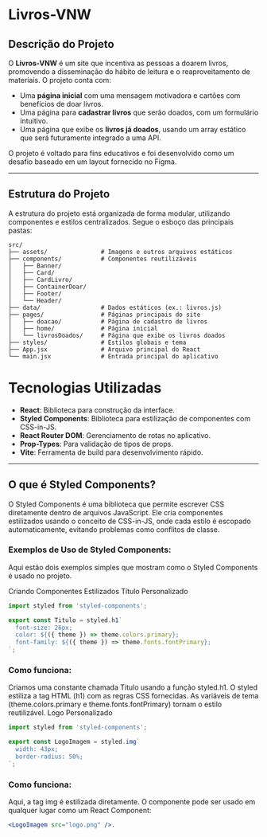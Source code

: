 # Livros-VNW

## Descrição do Projeto
O **Livros-VNW** é um site que incentiva as pessoas a doarem livros, promovendo a disseminação do hábito de leitura e o reaproveitamento de materiais. O projeto conta com:

- Uma **página inicial** com uma mensagem motivadora e cartões com benefícios de doar livros.
- Uma página para **cadastrar livros** que serão doados, com um formulário intuitivo.
- Uma página que exibe os **livros já doados**, usando um array estático que será futuramente integrado a uma API.

O projeto é voltado para fins educativos e foi desenvolvido como um desafio baseado em um layout fornecido no Figma.

---

## Estrutura do Projeto

A estrutura do projeto está organizada de forma modular, utilizando componentes e estilos centralizados. Segue o esboço das principais pastas:

```plaintext
src/
├── assets/               # Imagens e outros arquivos estáticos
├── components/           # Componentes reutilizáveis
│   ├── Banner/
│   ├── Card/
│   ├── CardLivro/
│   ├── ContainerDoar/
│   ├── Footer/
│   └── Header/
├── data/                 # Dados estáticos (ex.: livros.js)
├── pages/                # Páginas principais do site
│   ├── doacao/           # Página de cadastro de livros
│   ├── home/             # Página inicial
│   └── livrosDoados/     # Página que exibe os livros doados
├── styles/               # Estilos globais e tema
├── App.jsx               # Arquivo principal do React
└── main.jsx              # Entrada principal do aplicativo
```
# Tecnologias Utilizadas

- **React**: Biblioteca para construção da interface.
- **Styled Components**: Biblioteca para estilização de componentes com CSS-in-JS.
- **React Router DOM**: Gerenciamento de rotas no aplicativo.
- **Prop-Types**: Para validação de tipos de props.
- **Vite**: Ferramenta de build para desenvolvimento rápido.

---

## O que é Styled Components?
O Styled Components é uma biblioteca que permite escrever CSS diretamente dentro de arquivos JavaScript. Ele cria componentes estilizados usando o conceito de CSS-in-JS, onde cada estilo é escopado automaticamente, evitando problemas como conflitos de classe.

### Exemplos de Uso de Styled Components:
Aqui estão dois exemplos simples que mostram como o Styled Components é usado no projeto.

Criando Componentes Estilizados
Título Personalizado

```jsx
import styled from 'styled-components';

export const Titulo = styled.h1`
  font-size: 26px;
  color: ${({ theme }) => theme.colors.primary};
  font-family: ${({ theme }) => theme.fonts.fontPrimary};
`;
```

### Como funciona:

Criamos uma constante chamada Titulo usando a função styled.h1.
O styled estiliza a tag HTML (h1) com as regras CSS fornecidas.
As variáveis de tema (theme.colors.primary e theme.fonts.fontPrimary) tornam o estilo reutilizável.
Logo Personalizado

```jsx
import styled from 'styled-components';

export const LogoImagem = styled.img`
  width: 43px;
  border-radius: 50%;
`;
```
### Como funciona:

Aqui, a tag img é estilizada diretamente.
O componente pode ser usado em qualquer lugar como um React Component:
```jsx
<LogoImagem src="logo.png" />.
```
